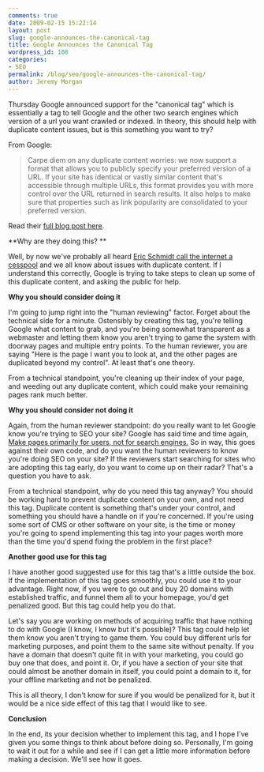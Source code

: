 ```yaml
---
comments: true
date: 2009-02-15 15:22:14
layout: post
slug: google-announces-the-canonical-tag
title: Google Announces the Canonical Tag
wordpress_id: 108
categories:
- SEO
permalink: /blog/seo/google-announces-the-canonical-tag/
author: Jeremy Morgan
---
```


Thursday Google announced support for the "canonical tag" which is essentially a tag to tell Google and the other two search engines which version of a url you want crawled or indexed. In theory, this should help with duplicate content issues, but is this something you want to try? 

From Google:



> Carpe diem on any duplicate content worries: we now support a format that allows you to publicly specify your preferred version of a URL. If your site has identical or vastly similar content that's accessible through multiple URLs, this format provides you with more control over the URL returned in search results. It also helps to make sure that properties such as link popularity are consolidated to your preferred version. 



Read their [full blog post here](http://googlewebmastercentral.blogspot.com/2009/02/specify-your-canonical.html). 

**Why are they doing this? **

Well, by now we've probably all heard [Eric Schmidt call the internet a cesspool](http://adage.com/mediaworks/article?article_id=131569) and we all know about issues with duplicate content. If I understand this correctly, Google is trying to take steps to clean up some of this duplicate content, and asking the public for help. 

**Why you should consider doing it**

I'm going to jump right into the "human reviewing" factor. Forget about the technical side for a minute. Ostensibly by creating this tag, you're telling Google what content to grab, and you're being somewhat transparent as a webmaster and letting them know you aren't trying to game the system with doorway pages and multiple entry points. To the human reviewer, you are saying "Here is the page I want you to look at, and the other pages are duplicated beyond my control". At least that's one theory. 

From a technical standpoint, you're cleaning up their index of your page, and weeding out any duplicate content, which could make your remaining pages rank much better. 

**Why you should consider not doing it**

Again, from the human reviewer standpoint: do you really want to let Google know you're trying to SEO your site? Google has said time and time again, [Make pages primarily for users, not for search engines.](http://www.google.com/support/webmasters/bin/answer.py?hl=en&answer=35769) So in way, this goes against their own code, and do you want the human reviewers to know you're doing SEO on your site? If the reviewers start searching for sites who are adopting this tag early, do you want to come up on their radar? That's a question you have to ask. 

From a technical standpoint, why do you need this tag anyway? You should be working hard to prevent duplicate content on your own, and not need this tag. Duplicate content is something that's under your control, and something you should have a handle on if you're concerned. If you're using some sort of CMS or other software on your site, is the time or money you're going to spend implementing this tag into your pages worth more than the time you'd spend fixing the problem in the first place? 

**Another good use for this tag**

I have another good suggested use for this tag that's a little outside the box. If the implementation of this tag goes smoothly, you could use it to your advantage. Right now, if you were to go out and buy 20 domains with established traffic, and funnel them all to your homepage, you'd get penalized good. But this tag could help you do that.

Let's say you are working on methods of acquiring traffic that have nothing to do with Google  (I know, I know but it's possible)? This tag could help let them know you aren't trying to game them. You could buy different urls for marketing purposes, and point them to the same site without penalty. If you have a domain that doesn't quite fit in with your marketing, you could go buy one that does, and point it. Or, if you have a section of your site that could almost be another domain in itself, you could point a domain to it, for your offline marketing and not be penalized. 

This is all theory, I don't know for sure if you would be penalized for it, but it would be a nice side effect of this tag that I would like to see. 

**Conclusion**

In the end, its your decision whether to implement this tag, and I hope I've given you some things to think about before doing so. Personally, I'm going to wait it out for a while and see if I can get a little more information before making a decision. We'll see how it goes. 
